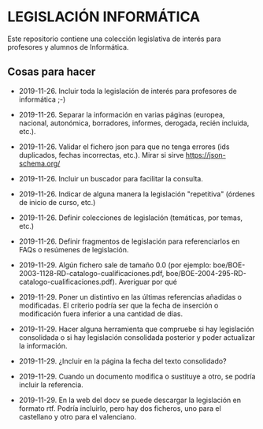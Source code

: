 # LEGISLACIÓN INFORMÁTICA

Este repositorio contiene una colección legislativa de interés para profesores y alumnos de Informática.

## Cosas para hacer

-   2019-11-26. Incluir toda la legislación de interés para profesores de informática ;-)

-   2019-11-26. Separar la información en varias páginas (europea, nacional, autonómica, borradores, informes, derogada, recién incluida, etc.).

-   2019-11-26. Validar el fichero json para que no tenga errores (ids duplicados, fechas incorrectas, etc.). Mirar si sirve https://json-schema.org/

-   2019-11-26. Incluir un buscador para facilitar la consulta.

-   2019-11-26. Indicar de alguna manera la legislación "repetitiva" (órdenes de inicio de curso, etc.)

-   2019-11-26. Definir colecciones de legislación (temáticas, por temas, etc.)

-   2019-11-26. Definir fragmentos de legislación para referenciarlos en FAQs o resúmenes de legislación.

-   2019-11-29. Algún fichero sale de tamaño 0.0 (por ejemplo: boe/BOE-2003-1128-RD-catalogo-cualificaciones.pdf, boe/BOE-2004-295-RD-catalogo-cualificaciones.pdf). Averiguar por qué

-   2019-11-29. Poner un distintivo en las últimas referencias añadidas o modificadas. El criterio podría ser que la fecha de inserción o modificación fuera inferior a una cantidad de días.

-   2019-11-29. Hacer alguna herramienta que compruebe si hay legislación consolidada o si hay legislación consolidada posterior y poder actualizar la información.

-   2019-11-29. ¿Incluir en la página la fecha del texto consolidado?

-   2019-11-29. Cuando un documento modifica o sustituye a otro, se podría incluir la referencia.

-   2019-11-29. En la web del docv se puede descargar la legislación en formato rtf. Podría incluirlo, pero hay dos ficheros, uno para el castellano y otro para el valenciano.

